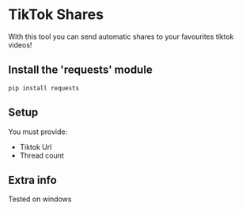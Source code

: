 # TikTok Shares
With this tool you can send automatic shares to your favourites tiktok videos!

## Install the 'requests' module
```
pip install requests
```

## Setup
You must provide:
- Tiktok Url
- Thread count

## Extra info
Tested on windows
